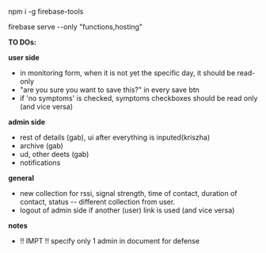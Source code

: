 npm i -g firebase-tools

firebase serve --only "functions,hosting"

**TO DOs:**

**user side**
- in monitoring form, when it is not yet the specific day, it should be read-only
- "are you sure you want to save this?" in every save btn
- if 'no symptoms' is checked, symptoms checkboxes should be read only (and vice versa)

**admin side**
- rest of details (gab), ui after everything is inputed(kriszha)
- archive (gab)
- ud, other deets (gab)
- notifications

**general**
- new collection for rssi, signal strength, time of contact, duration of contact, status
    -- different collection from user.
- logout of admin side if another (user) link is used (and vice versa)

**notes**
- !! IMPT !! specify only 1 admin in document for defense
